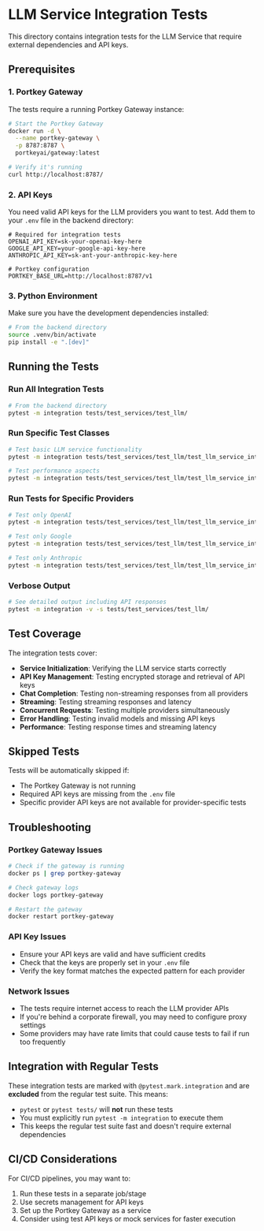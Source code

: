 # LLM Service Integration Tests

This directory contains integration tests for the LLM Service that require external dependencies and API keys.

## Prerequisites

### 1. Portkey Gateway

The tests require a running Portkey Gateway instance:

```bash
# Start the Portkey Gateway
docker run -d \
  --name portkey-gateway \
  -p 8787:8787 \
  portkeyai/gateway:latest

# Verify it's running
curl http://localhost:8787/
```

### 2. API Keys

You need valid API keys for the LLM providers you want to test. Add them to your `.env` file in the backend directory:

```env
# Required for integration tests
OPENAI_API_KEY=sk-your-openai-key-here
GOOGLE_API_KEY=your-google-api-key-here
ANTHROPIC_API_KEY=sk-ant-your-anthropic-key-here

# Portkey configuration
PORTKEY_BASE_URL=http://localhost:8787/v1
```

### 3. Python Environment

Make sure you have the development dependencies installed:

```bash
# From the backend directory
source .venv/bin/activate
pip install -e ".[dev]"
```

## Running the Tests

### Run All Integration Tests

```bash
# From the backend directory
pytest -m integration tests/test_services/test_llm/
```

### Run Specific Test Classes

```bash
# Test basic LLM service functionality
pytest -m integration tests/test_services/test_llm/test_llm_service_integration.py::TestLLMServiceIntegration

# Test performance aspects
pytest -m integration tests/test_services/test_llm/test_llm_service_integration.py::TestLLMServicePerformance
```

### Run Tests for Specific Providers

```bash
# Test only OpenAI
pytest -m integration tests/test_services/test_llm/test_llm_service_integration.py::TestLLMServiceIntegration::test_chat_completion_per_provider[openai]

# Test only Google
pytest -m integration tests/test_services/test_llm/test_llm_service_integration.py::TestLLMServiceIntegration::test_chat_completion_per_provider[google]

# Test only Anthropic
pytest -m integration tests/test_services/test_llm/test_llm_service_integration.py::TestLLMServiceIntegration::test_chat_completion_per_provider[anthropic]
```

### Verbose Output

```bash
# See detailed output including API responses
pytest -m integration -v -s tests/test_services/test_llm/
```

## Test Coverage

The integration tests cover:

- **Service Initialization**: Verifying the LLM service starts correctly
- **API Key Management**: Testing encrypted storage and retrieval of API keys
- **Chat Completion**: Testing non-streaming responses from all providers
- **Streaming**: Testing streaming responses and latency
- **Concurrent Requests**: Testing multiple providers simultaneously
- **Error Handling**: Testing invalid models and missing API keys
- **Performance**: Testing response times and streaming latency

## Skipped Tests

Tests will be automatically skipped if:

- The Portkey Gateway is not running
- Required API keys are missing from the `.env` file
- Specific provider API keys are not available for provider-specific tests

## Troubleshooting

### Portkey Gateway Issues

```bash
# Check if the gateway is running
docker ps | grep portkey-gateway

# Check gateway logs
docker logs portkey-gateway

# Restart the gateway
docker restart portkey-gateway
```

### API Key Issues

- Ensure your API keys are valid and have sufficient credits
- Check that the keys are properly set in your `.env` file
- Verify the key format matches the expected pattern for each provider

### Network Issues

- The tests require internet access to reach the LLM provider APIs
- If you're behind a corporate firewall, you may need to configure proxy settings
- Some providers may have rate limits that could cause tests to fail if run too frequently

## Integration with Regular Tests

These integration tests are marked with `@pytest.mark.integration` and are **excluded** from the regular test suite. This means:

- `pytest` or `pytest tests/` will **not** run these tests
- You must explicitly run `pytest -m integration` to execute them
- This keeps the regular test suite fast and doesn't require external dependencies

## CI/CD Considerations

For CI/CD pipelines, you may want to:

1. Run these tests in a separate job/stage
2. Use secrets management for API keys
3. Set up the Portkey Gateway as a service
4. Consider using test API keys or mock services for faster execution 